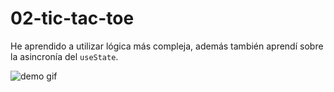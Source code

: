 # 02-tic-tac-toe

He aprendido a utilizar lógica más compleja, además también aprendí sobre la asincronía del `useState`.

![demo gif](https://github.com/ShinyPotat/react-projects/assets/59798595/e375e70a-baaf-41a8-80ab-094fbfd7e80b)
